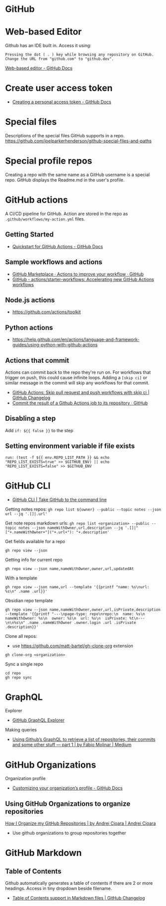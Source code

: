 # GitHub

# Web-based Editor
Github has an IDE built in. Access it using:

    Pressing the dot ( . ) key while browsing any repository on GitHub.
    Change the URL from "github.com" to "github.dev".

[Web-based editor - GitHub Docs](https://docs.github.com/en/codespaces/developing-in-codespaces/web-based-editor#how-to-use-the-web-based-editor)

# Create user access token
* [Creating a personal access token - GitHub Docs](https://docs.github.com/en/github/authenticating-to-github/keeping-your-account-and-data-secure/creating-a-personal-access-token)

# Special files
Descriptions of the special files GitHub supports in a repo.
https://github.com/joelparkerhenderson/github-special-files-and-paths

# Special profile repos
Creating a repo with the same name as a GitHub username is a special repo. GitHub displays the Readme.md in the user's profile.

# GitHub actions
A CI/CD pipeline for GitHub. Action are stored in the repo as `.github/workflows/my-action.yml` files.

## Getting Started
* [Quickstart for GitHub Actions - GitHub Docs](https://docs.github.com/en/actions/quickstart)

## Sample workflows and actions
* [GitHub Marketplace · Actions to improve your workflow · GitHub](https://github.com/marketplace?type=actions)
* [GitHub - actions/starter-workflows: Accelerating new GitHub Actions workflows](https://github.com/actions/starter-workflows)

## Node.js actions
* https://github.com/actions/toolkit

## Python actions
* https://help.github.com/en/actions/language-and-framework-guides/using-python-with-github-actions

## Actions that commit
Actions can commit back to the repo they're run on. For workflows that trigger on push, this could cause infinite loops. Adding a `[skip ci]` or similar message in the commit will skip any workflows for that commit.

* [GitHub Actions: Skip pull request and push workflows with skip ci | GitHub Changelog](https://github.blog/changelog/2021-02-08-github-actions-skip-pull-request-and-push-workflows-with-skip-ci/)
* [Commit the result of a Github Actions job to its repository · GitHub](https://gist.github.com/anshumanb/16bf5e89354485f37912888d04d1be42)

## Disabling a step
Add ```if: ${{ false }}``` to the step

## Setting environment variable if file exists
```
run: (test -f ${{ env.REPO_LIST_PATH }} && echo "REPO_LIST_EXISTS=true" >> $GITHUB_ENV) || echo "REPO_LIST_EXISTS=false" >> $GITHUB_ENV
```

# GitHub CLI
* [GitHub CLI | Take GitHub to the command line](https://cli.github.com/)

Getting notes repos: ```gh repo list ${owner} --public --topic notes --json url --jq '.[]|.url'```

Get note repos markdown urls: ```gh repo list <organization> --public --topic notes --json nameWithOwner,url,description --jq '.[]|"["+.nameWithOwner+"]("+.url+"): "+.description'```

Get fields available for a repo
```
gh repo view --json
```

Getting info for current repo
```
gh repo view --json name,nameWithOwner,owner,url,updatedAt
```

With a template
```
gh repo view --json name,url --template '{{printf "name: %s\nurl: %s\n" .name .url}}'
```

Obsidian repo template
```
gh repo view --json name,nameWithOwner,owner,url,isPrivate,description --template '{{printf "---\npage-type: repo\nrepo:\n  name: %s\n  nameWithOwner: %s\n  owner: %s\n  url: %s\n  isPrivate: %t\n---\n\n%s\n" .name .nameWithOwner .owner.login .url .isPrivate .description}}'
```

Clone all repos:
* use https://github.com/matt-bartel/gh-clone-org extension
```
gh clone-org <organization>
```

Sync a single repo
```
cd repo
gh repo sync
```

# GraphQL
Explorer
* [GitHub GraphQL Explorer](https://graphql.github.com/)

Making queries
* [Using Github’s GraphQL to retrieve a list of repositories, their commits and some other stuff — part 1 | by Fábio Molinar | Medium](https://medium.com/@fabiomolinar/using-githubs-graphql-to-retrieve-a-list-of-repositories-their-commits-and-some-other-stuff-ccbbb4e96d78)

# GitHub Organizations
Organization profile
* [Customizing your organization’s profile - GitHub Docs](https://docs.github.com/en/organizations/collaborating-with-groups-in-organizations/customizing-your-organizations-profile)

## Using GitHub Organizations to organize repositories
[How I Organize my GitHub Repositories | by Andrei Cioara | Andrei Cioara](https://andreicioara.com/how-i-organize-my-github-repositories-ce877db2e8b6)
* Use github organizations to group repositories together

# GitHub Markdown
## Table of Contents
Github automatically generates a table of contents if there are 2 or more headings. Access in tiny dropdown beside filename.
* [Table of Contents support in Markdown files | GitHub Changelog](https://github.blog/changelog/2021-04-13-table-of-contents-support-in-markdown-files/)
